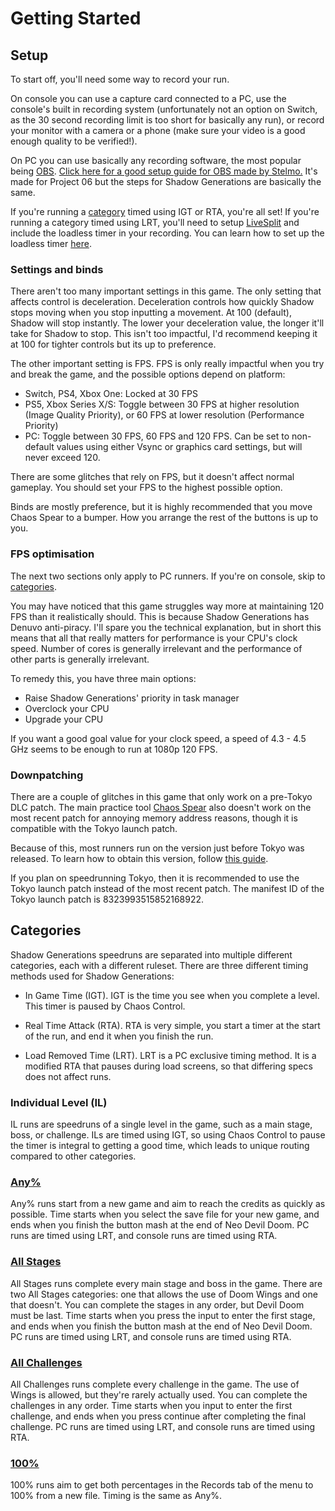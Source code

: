 # Getting Started

## Setup
To start off, you'll need some way to record your run. 

On console you can use a capture card connected to a PC, use the console's built in recording system (unfortunately not an option on Switch, as the 30 second recording limit is too short for basically any run), or record your monitor with a camera or a phone (make sure your video is a good enough quality to be verified!). 

On PC you can use basically any recording software, the most popular being [OBS](https://obsproject.com). [Click here for a good setup guide for OBS made by Stelmo.](https://youtu.be/qQOZOx5U6Qs?t=201) It's made for Project 06 but the steps for Shadow Generations are basically the same.

If you're running a [category](#categories) timed using IGT or RTA, you're all set! If you're running a category timed using LRT, you'll need to setup [LiveSplit](https://livesplit.org) and include the loadless timer in your recording. You can learn how to set up the loadless timer [here](https://www.speedrun.com/Shadow_Generations/guides/btoqj).

### Settings and binds
There aren't too many important settings in this game. The only setting that affects control is deceleration. Deceleration controls how quickly Shadow stops moving when you stop inputting a movement. At 100 (default), Shadow will stop instantly. The lower your deceleration value, the longer it'll take for Shadow to stop. This isn't too impactful, I'd recommend keeping it at 100 for tighter controls but its up to preference.

The other important setting is FPS. FPS is only really impactful when you try and break the game, and the possible options depend on platform:

- Switch, PS4, Xbox One: Locked at 30 FPS
- PS5, Xbox Series X/S: Toggle between 30 FPS at higher resolution (Image Quality Priority), or 60 FPS at lower resolution (Performance Priority) 
- PC: Toggle between 30 FPS, 60 FPS and 120 FPS. Can be set to non-default values using either Vsync or graphics card settings, but will never exceed 120.

There are some glitches that rely on FPS, but it doesn't affect normal gameplay. You should set your FPS to the highest possible option.

Binds are mostly preference, but it is highly recommended that you move Chaos Spear to a bumper. How you arrange the rest of the buttons is up to you.

### FPS optimisation
The next two sections only apply to PC runners. If you're on console, skip to [categories](#categories).

You may have noticed that this game struggles way more at maintaining 120 FPS than it realistically should. This is because Shadow Generations has Denuvo anti-piracy. I'll spare you the technical explanation, but in short this means that all that really matters for performance is your CPU's clock speed. Number of cores is generally irrelevant and the performance of other parts is generally irrelevant.

To remedy this, you have three main options:
- Raise Shadow Generations' priority in task manager
- Overclock your CPU
- Upgrade your CPU

If you want a good goal value for your clock speed, a speed of 4.3 - 4.5 GHz seems to be enough to run at 1080p 120 FPS.

### Downpatching
There are a couple of glitches in this game that only work on a pre-Tokyo DLC patch. The main practice tool [Chaos Spear](https://github.com/sleepiesther/Chaos-Spear) also doesn't work on the most recent patch for annoying memory address reasons, though it is compatible with the Tokyo launch patch.

Because of this, most runners run on the version just before Tokyo was released. To learn how to obtain this version, follow [this guide](https://www.speedrun.com/Shadow_Generations/guides/scmlk). 

If you plan on speedrunning Tokyo, then it is recommended to use the Tokyo launch patch instead of the most recent patch. The manifest ID of the Tokyo launch patch is 	8323993515852168922.

## Categories
Shadow Generations speedruns are separated into multiple different categories, each with a different ruleset. 
There are three different timing methods used for Shadow Generations:
- In Game Time (IGT). IGT is the time you see when you complete a level. This timer is paused by Chaos Control.
  
- Real Time Attack (RTA). RTA is very simple, you start a timer at the start of the run, and end it when you finish the run.
  
- Load Removed Time (LRT). LRT is a PC exclusive timing method. It is a modified RTA that pauses during load screens, so that differing specs does not affect runs.

### Individual Level (IL)
IL runs are speedruns of a single level in the game, such as a main stage, boss, or challenge. ILs are timed using IGT, so using Chaos Control to pause the timer is integral to getting a good time, which leads to unique routing compared to other categories.

### [Any%](https://www.speedrun.com/Shadow_Generations?h=any-pc&x=xk973ovd-789v4x0n.1w4dk9oq)
Any% runs start from a new game and aim to reach the credits as quickly as possible. Time starts when you select the save file for your new game, and ends when you finish the button mash at the end of Neo Devil Doom. PC runs are timed using LRT, and console runs are timed using RTA.

### [All Stages](https://www.speedrun.com/Shadow_Generations?h=all-stages-pc-no-wings&x=5dwwyy5d-wl3jw968.le24w55l-wlegp9xn.lx58j921)
All Stages runs complete every main stage and boss in the game. There are two All Stages categories: one that allows the use of Doom Wings and one that doesn't. You can complete the stages in any order, but Devil Doom must be last. Time starts when you press the input to enter the first stage, and ends when you finish the button mash at the end of Neo Devil Doom. PC runs are timed using LRT, and console runs are timed using RTA.

### [All Challenges](https://www.speedrun.com/Shadow_Generations?h=all-challenges-pc&x=wk6l11ok-2lge95o8.139mypd1)
All Challenges runs complete every challenge in the game. The use of Wings is allowed, but they're rarely actually used. You can complete the challenges in any order. Time starts when you input to enter the first challenge, and ends when you press continue after completing the final challenge. PC runs are timed using LRT, and console runs are timed using RTA.

### [100%](https://www.speedrun.com/Shadow_Generations?h=100-pc&x=q25v3wvd-68k1654l.1929wk0q)
100% runs aim to get both percentages in the Records tab of the menu to 100% from a new file. Timing is the same as Any%.
